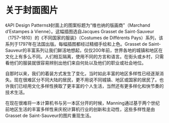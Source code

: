 # 关于封面图片

《API Design Patterns》封面上的图案标题为“维也纳的版画商”（Marchand d’Estampes à Vienne）。这幅插图选自Jacques Grasset de Saint-Sauveur（1757–1810）的《不同国家的服装》（Costumes de Différents Pays）系列，该系列于1797年在法国出版。每幅插图都经过精细手绘和上色。Grasset de Saint-Sauveur的丰富系列让我们鲜活地想起，仅仅200年前，世界各地的城镇和地区在文化上有多么不同。人们相互隔离，使用不同的方言和语言。在街头或乡村，只需看他们的服装就很容易辨别出他们来自何处以及他们的职业或社会地位。

自那时以来，我们的着装方式发生了变化，当时如此丰富的地区多样性已经逐渐消失。现在很难区分不同大陆的居民，更不用说不同城镇、地区或国家的居民了。也许我们已经用文化多样性换取了更丰富的个人生活，当然还有更多样化和快节奏的技术生活。

在现在很难将一本计算机书与另一本区分开的时候，Manning通过基于两个世纪前地区生活的丰富多样性来庆祝计算机行业的创新和主动性，这些多样性是由Grasset de Saint-Sauveur的图片重现生活。
